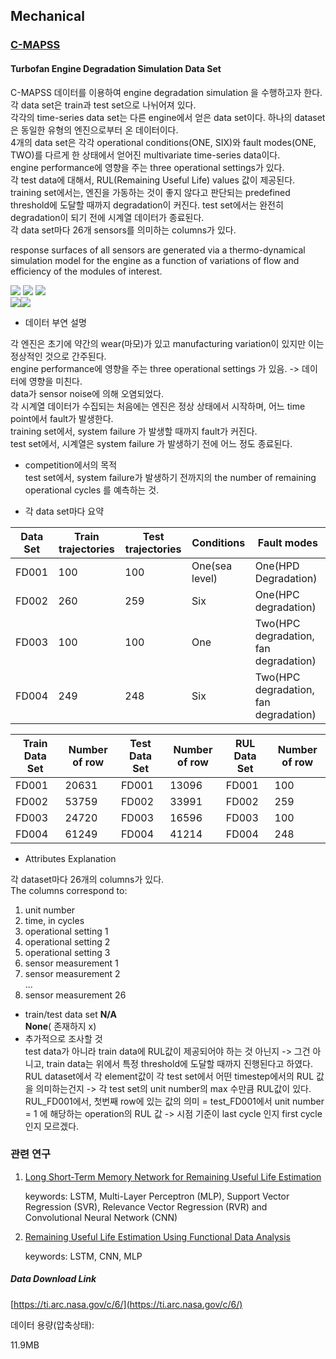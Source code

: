 ## Mechanical    
### [C-MAPSS](https://ti.arc.nasa.gov/tech/dash/groups/pcoe/prognostic-data-repository/) 
#### Turbofan Engine Degradation Simulation Data Set  

C-MAPSS 데이터를 이용하여 engine degradation simulation 을 수행하고자 한다. 각 data set은 train과 test set으로 나뉘어져 있다.  
각각의 time-series data set는 다른 engine에서 얻은 data set이다. 하나의 dataset은 동일한 유형의 엔진으로부터 온 데이터이다.  
4개의 data set은 각각 operational conditions(ONE, SIX)와 fault modes(ONE, TWO)를 다르게 한 상태에서 얻어진 multivariate time-series data이다.  
engine performance에 영향을 주는 three operational settings가 있다.  
각 test data에 대해서, RUL(Remaining Useful Life) values 값이 제공된다.  
training set에서는, 엔진을 가동하는 것이 좋지 않다고 판단되는 predefined threshold에 도달할 때까지 degradation이 커진다. test set에서는
완전히 degradation이 되기 전에 시계열 데이터가 종료된다.  
각 data set마다 26개 sensors를 의미하는 columns가 있다.   

response surfaces of all sensors are generated via a thermo-dynamical simulation model for the engine as a function of variations of flow and efficiency of the modules of interest.  

![](https://img.shields.io/badge/sector-mechanical-purple.svg)
![](https://img.shields.io/badge/labeled-implicit-green.svg)
![](https://img.shields.io/badge/time--series-yes-blue.svg)  
![](https://img.shields.io/badge/time--to--failure-gray.svg)![](<https://img.shields.io/badge/simulation-yes-blue.svg>)     

- 데이터 부연 설명  

각 엔진은 초기에 약간의 wear(마모)가 있고 manufacturing variation이 있지만 이는 정상적인 것으로 간주된다.  
engine performance에 영향을 주는 three operational settings 가 있음. -> 데이터에 영향을 미친다.  
data가 sensor noise에 의해 오염되었다.  
각 시계열 데이터가 수집되는 처음에는 엔진은 정상 상태에서 시작하며, 어느 time point에서 fault가 발생한다.    
training set에서, system failure 가 발생할 때까지 fault가 커진다.  
test set에서, 시계열은 system failure 가 발생하기 전에 어느 정도 종료된다.    

- competition에서의 목적   
test set에서, system failure가 발생하기 전까지의 the number of remaining operational cycles 를 예측하는 것.     


- 각 data set마다 요약    

Data Set | Train trajectories | Test trajectories | Conditions | Fault modes  
---- | ---- | ---- | ---- | ----
FD001 | 100 | 100 | One(sea level) | One(HPD Degradation)   
FD002 | 260 | 259 | Six | One(HPC degradation)   
FD003 | 100 | 100 | One | Two(HPC degradation, fan degradation)   
FD004 | 249 | 248 | Six | Two(HPC degradation, fan degradation)  

Train Data Set | Number of row | Test Data Set | Number of row  | RUL Data Set | Number of row 
---- | ---- | ---- | ----  | ----  | ----  
FD001 | 20631 | FD001 | 13096  | FD001 | 100 
FD002 | 53759 | FD002 | 33991  | FD002 | 259 
FD003 | 24720 | FD003 | 16596  | FD003 | 100 
FD004 | 61249 | FD004 | 41214  | FD004 | 248 


- Attributes Explanation    

각 dataset마다 26개의 columns가 있다.  
The columns correspond to:  

1)	unit number  
2)	time, in cycles  
3)	operational setting 1  
4)	operational setting 2  
5)	operational setting 3  
6)	sensor measurement  1  
7)	sensor measurement  2  
...  
26)	sensor measurement  26   

- train/test data set __N/A__   
  __None__( 존재하지 x)  
- 추가적으로 조사할 것  
  test data가 아니라 train data에 RUL값이 제공되어야 하는 것 아닌지 -> 그건 아니고, train data는 위에서 특정 threshold에 도달할 때까지 진행된다고 하였다.   
  RUL dataset에서 각 element값이 각 test set에서 어떤 timestep에서의 RUL 값을 의미하는건지 -> 각 test set의 unit number의 max 수만큼 RUL값이 있다.  
  RUL_FD001에서, 첫번째 row에 있는 값의 의미 = test_FD001에서 unit number = 1 에 해당하는 operation의 RUL 값 -> 시점 기준이 last cycle 인지 first cycle인지 모르겠다.  

### 관련 연구  

1. [Long Short-Term Memory Network for Remaining
   Useful Life Estimation](<http://www.hitachi-america.us/rd/about_us/bdl/docs/LSTM_RUL.PDF>)   

   keywords: LSTM,  Multi-Layer Perceptron (MLP), Support Vector Regression (SVR), Relevance Vector Regression (RVR) and Convolutional Neural Network (CNN)   

2. [Remaining Useful Life Estimation Using Functional
   Data Analysis](<https://arxiv.org/pdf/1904.06442.pdf>)   

   keywords: LSTM, CNN, MLP    



##### Data Download Link  
[https://ti.arc.nasa.gov/c/6/](https://ti.arc.nasa.gov/c/6/)   

데이터 용량(압축상태):  

11.9MB   


